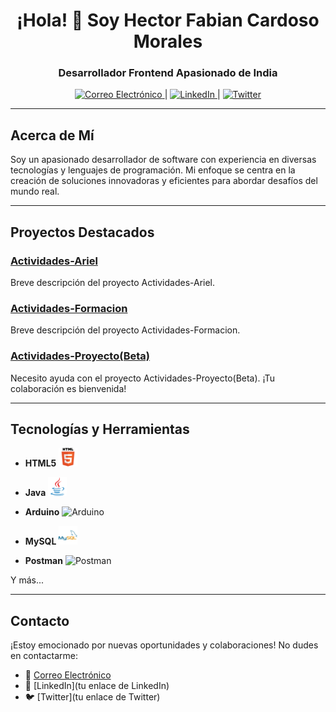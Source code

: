 <h1 align="center">¡Hola! 👋 Soy Hector Fabian Cardoso Morales</h1>
<h3 align="center">Desarrollador Frontend Apasionado de India</h3>

<p align="center">
  <a href="mailto:tu@email.com">
    <img src="https://img.shields.io/badge/Email-%23D14836.svg?&style=for-the-badge&logo=mail.ru&logoColor=white" alt="Correo Electrónico" />
  </a>
  |
  <a href="tu enlace de LinkedIn">
    <img src="https://img.shields.io/badge/LinkedIn-%230077B5.svg?&style=for-the-badge&logo=linkedin&logoColor=white" alt="LinkedIn" />
  </a>
  |
  <a href="tu enlace de Twitter">
    <img src="https://img.shields.io/badge/Twitter-%231DA1F2.svg?&style=for-the-badge&logo=twitter&logoColor=white" alt="Twitter" />
  </a>
</p>

---

## Acerca de Mí

Soy un apasionado desarrollador de software con experiencia en diversas tecnologías y lenguajes de programación. Mi enfoque se centra en la creación de soluciones innovadoras y eficientes para abordar desafíos del mundo real.

---

## Proyectos Destacados

### [Actividades-Ariel](https://github.com/FabianCM2421/Actividades-Jesus-Ariel.git)

Breve descripción del proyecto Actividades-Ariel.

### [Actividades-Formacion](enlace_al_repositorio)

Breve descripción del proyecto Actividades-Formacion.

### [Actividades-Proyecto(Beta)](enlace_al_repositorio)

Necesito ayuda con el proyecto Actividades-Proyecto(Beta). ¡Tu colaboración es bienvenida!

---

## Tecnologías y Herramientas

- **HTML5**
  <img src="https://raw.githubusercontent.com/devicons/devicon/master/icons/html5/html5-original-wordmark.svg" alt="HTML5" width="30" height="30" />
  
- **Java**
  <img src="https://raw.githubusercontent.com/devicons/devicon/master/icons/java/java-original.svg" alt="Java" width="30" height="30" />

- **Arduino**
  <img src="https://cdn.worldvectorlogo.com/logos/arduino-1.svg" alt="Arduino" width="30" height="30" />

- **MySQL**
  <img src="https://raw.githubusercontent.com/devicons/devicon/master/icons/mysql/mysql-original-wordmark.svg" alt="MySQL" width="30" height="30" />

- **Postman**
  <img src="https://www.vectorlogo.zone/logos/getpostman/getpostman-icon.svg" alt="Postman" width="30" height="30" />

Y más...

---

## Contacto

¡Estoy emocionado por nuevas oportunidades y colaboraciones! No dudes en contactarme:

- 📧 [Correo Electrónico](mailto:tu@email.com)
- 🔗 [LinkedIn](tu enlace de LinkedIn)
- 🐦 [Twitter](tu enlace de Twitter)
